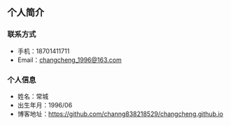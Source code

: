 ## 个人简介
### 联系方式
 - 手机：18701411711
 - Email：changcheng_1996@163.com
### 个人信息
 - 姓名：常城
 - 出生年月：1996/06
 - 博客地址：https://github.com/channg838218529/changcheng.github.io
